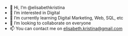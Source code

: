 - 👋 Hi, I’m @elisabethkristina
- 👀 I’m interested in Digital
- 🌱 I’m currently learning Digital Marketing, Web, SQL, etc
- 💞️ I’m looking to collaborate on everyone 
- 📫 You can contact me on elisabeth.kristina@gmail.com

<!---
elisabethkristina/elisabethkristina is a ✨ special ✨ repository because its `README.md` (this file) appears on your GitHub profile.
You can click the Preview link to take a look at your changes.
--->
